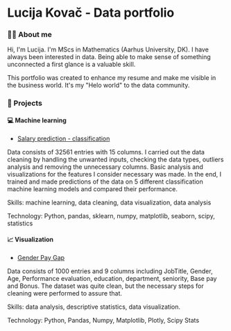 # Lucija Kovač - Data portfolio
### 👩‍🔬 About me
Hi, I'm Lucija. I'm MScs in Mathematics (Aarhus University, DK). I have always been interested in data. Being able to make sense of something unconnected a first glance is a valuable skill.

This portfolio was created to enhance my resume and make me visible in the business world. It's my "Helo world" to the data community.

### 📓 Projects

#### 💻 Machine learning
- [Salary prediction - classification](https://github.com/luctuc8/data-analysis-portfolio/blob/main/Salary%20prediction%20-%20classification.ipynb)

Data consists of 32561 entries with 15 columns. I carried out the data cleaning by handling the unwanted inputs, checking the data types, outliers analysis and removing the unnecessary columns. Basic analysis and visualizations for the features I consider necessary was made.
In the end, I trained and made predictions of the data on 5 different classification machine learning models and compared their performance.

Skills: machine learning, data cleaning, data visualization, data analysis

Technology: Python, pandas, sklearn, numpy, matplotlib, seaborn, scipy, statistics

#### 📈 Visualization
- [Gender Pay Gap](https://github.com/luctuc8/data-analysis-portfolio/blob/main/Gender%20gap%20pay.ipynb)

Data consists of 1000 entries and 9 columns including JobTitle, Gender, Age, Performance evaluation, education, department, seniority, Base pay and Bonus.
The dataset was quite clean, but the necessary steps for cleaning were performed to assure that.

Skills: data analysis, descriptive statistics, data visualization.

Technology: Python, Pandas, Numpy, Matplotlib, Plotly, Scipy Stats

